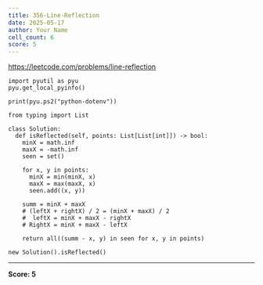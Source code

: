```yaml
---
title: 356-Line-Reflection
date: 2025-05-17
author: Your Name
cell_count: 6
score: 5
---
```


https://leetcode.com/problems/line-reflection


```
import pyutil as pyu
pyu.get_local_pyinfo()
```


```
print(pyu.ps2("python-dotenv"))
```


```
from typing import List
```


```
class Solution:
  def isReflected(self, points: List[List[int]]) -> bool:
    minX = math.inf
    maxX = -math.inf
    seen = set()

    for x, y in points:
      minX = min(minX, x)
      maxX = max(maxX, x)
      seen.add((x, y))

    summ = minX + maxX
    # (leftX + rightX) / 2 = (minX + maxX) / 2
    #  leftX = minX + maxX - rightX
    # RightX = minX + maxX - leftX

    return all((summ - x, y) in seen for x, y in points)
```


```
new Solution().isReflected()
```


---
**Score: 5**